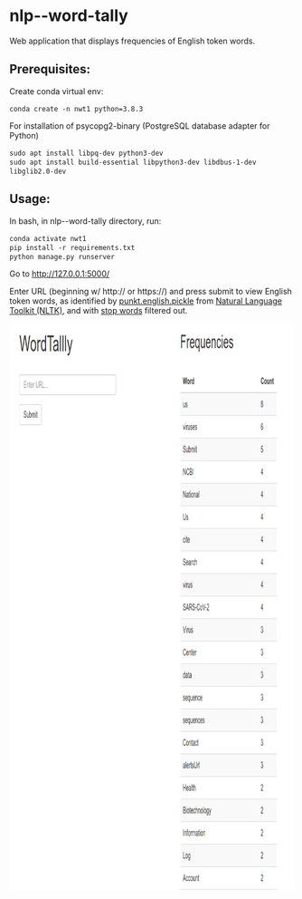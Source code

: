# nlp--word-tally
Web application that displays frequencies of English token words.

## Prerequisites:  
Create conda virtual env:
```shell
conda create -n nwt1 python=3.8.3
```  
For installation of psycopg2-binary (PostgreSQL database adapter for Python)
```
sudo apt install libpq-dev python3-dev
sudo apt install build-essential libpython3-dev libdbus-1-dev libglib2.0-dev
```  

## Usage:

In bash, in nlp--word-tally directory, run:
```
conda activate nwt1
pip install -r requirements.txt
python manage.py runserver
```

Go to http://127.0.0.1:5000/

Enter URL (beginning w/ http:// or https://) and press submit to view English token words, as identified by [punkt.english.pickle](https://github.com/MattLondon101/nlp--word-tally/blob/main/nltk_data/tokenizers/punkt/english.pickle) from [Natural Language Toolkit (NLTK)](https://www.nltk.org/), and with [stop words](https://github.com/MattLondon101/nlp--word-tally/blob/main/stop_words.py) filtered out.
&nbsp;


<p align="center">
  <img width="1000" height="1000" src="https://github.com/MattLondon101/nlp--word-tally/blob/main/WordTally.png?raw=true"
</p>
